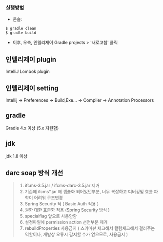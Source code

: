 ### 실행방법

- 콘솔:
``` 
$ gradle clean
$ gradle build
```
- 이후, 우측, 인텔리제이 Gradle projects > '새로고침' 클릭 

## 인텔리제이 plugin
IntelliJ Lombok plugin 

## 인텔리제이 setting
Intellij -> Preferences -> Build,Exe... -> Compiler -> Annotation Processors

## gradle
Gradle 4.x 이상 (5.x 지원함)

## jdk
jdk 1.8 이상


## darc soap 방식 개선

>1. ifcms-3.5.jar / ifcms-darc-3.5.jar 제거
>1. 기존에 ifcms*.jar 에 캡슐화 되어있던부분, 너무 복잡하고 디버깅및 흐름 파학이 어려워 구조변경 
>1. Spring Security 적 ( Basic Auth 적용 )
>1. 권한 대한 표준화 적용 (Spring Security 방식 )
>1. specialflag 앞으로 사용안함
>1. 설정파일에 permission action 선언부분 제거
>1. rebuildProperties 사용금지 ( 스키마뷰 체크해서 컬럼체크해서 걸러주는 역할이나, 개발상 오류시 감지할 수가 없으므로, 사용금지 )

